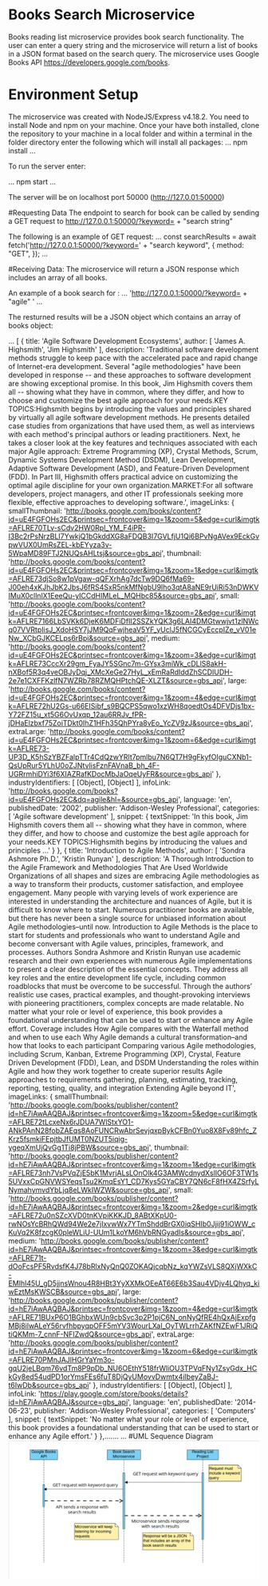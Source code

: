 # Books Search Microservice

Books reading list microservice provides book search functionality. The user can enter a query string and the microservice will return a list of books in a JSON format based on the search query. The microservice uses Google Books API https://developers.google.com/books.

# Environment Setup

The microservice was created with NodeJS/Express v4.18.2. You need to install Node and npm on your machine. Once your have both installed, clone the repository to your machine in a local folder and within a terminal in the folder directory enter the following which will install all packages:
...
npm install
...

To run the server enter:

...
npm start
...

The server will be on localhost port 50000 (http://127.0.01:50000)

#Requesting Data
The endpoint to search for book can be called by sending a GET request to http://127.0.0.1:50000/?keyword= + "search string"

The following is an example of GET request:
...
const searchResults = await fetch('http://127.0.0.1:50000/?keyword=' + "search keyword", {
method: "GET",
});
...

#Receiving Data:
The microservice will return a JSON response which includes an array of all books.

An example of a book search for :
...
'http://127.0.0.1:50000/?keyword= + "agile" '
...

The resturned results will be a JSON object which contains an array of books object:

...
[
  {
    title: 'Agile Software Development Ecosystems',
    author: [ 'James A. Highsmith', 'Jim Highsmith' ],
    description: 'Traditional software development methods struggle to keep pace with the accelerated pace and rapid change of Internet-era development. Several "agile methodologies" have been developed in response -- and these approaches to software development are showing exceptional promise. In this book, Jim Highsmith covers them all -- showing what they have in common, where they differ, and how to choose and customize the best agile approach for your needs.KEY TOPICS:Highsmith begins by introducing the values and principles shared by virtually all agile software development methods. He presents detailed case studies from organizations that have used them, as well as interviews with each method's principal authors or leading practitioners. Next, he takes a closer look at the key features and techniques associated with each major Agile approach: Extreme Programming (XP), Crystal Methods, Scrum, Dynamic Systems Development Method (DSDM), Lean Development, Adaptive Software Development (ASD), and Feature-Driven Development (FDD). In Part III, Highsmith offers practical advice on customizing the optimal agile discipline for your own organization.MARKET:For all software developers, project managers, and other IT professionals seeking more flexible, effective approaches to developing software.',
    imageLinks: {
      smallThumbnail: 'http://books.google.com/books/content?id=uE4FGFOHs2EC&printsec=frontcover&img=1&zoom=5&edge=curl&imgtk=AFLRE70TLv-sCdv2HW0Rpl_YM_F4iPR-I3Bc2rPsNrzBLI7YwkjQ1bGkddXG8aFDQB3I7GVLfjU1Qi6BPvNgAVex9EckGvpwVUX0UmRsZEL-kbEYyza3v-5WpaMD89FTJ2NUQsAHLtsj&source=gbs_api',
      thumbnail: 'http://books.google.com/books/content?id=uE4FGFOHs2EC&printsec=frontcover&img=1&zoom=1&edge=curl&imgtk=AFLRE73djSo8w1pVgaw-qQFXrhAg7dcTw9DQ6fMa69-J00eh4xKJhJbK2JbsJ6fRS4SxR5nkMfNgbU9Iho3qtA8aNE9rUiRi53nDWKVIMuX0cllnlX1EeeQu-yICCdHIMLeL_MQHbc85&source=gbs_api',
      small: 'http://books.google.com/books/content?id=uE4FGFOHs2EC&printsec=frontcover&img=1&zoom=2&edge=curl&imgtk=AFLRE7166LbSVKk6DjeK6MDFiDfII2SSZkYQK3g6LAI4DMGtwwjvt1zlNWcq07VVRtpIisJ_XdoHSY7jJM9QqFwjheaV5YF_yUclJ5fNCGCyEccpIZe_vV01eNw_XCbGJKCELps6rBpi&source=gbs_api',
      medium: 'http://books.google.com/books/content?id=uE4FGFOHs2EC&printsec=frontcover&img=1&zoom=3&edge=curl&imgtk=AFLRE73CccXr29gm_FyaJY5SGnc7m-GYsx3miWk_cDLlS8akH-nXBof5R3q4veOBJyDqj_XMcXeGe27HyL_xEmRaRdIddZhSCDIUDH-2e7e1CXFFKzlfN7WZRb78RZMQHPtchQE-XLZT&source=gbs_api',
      large: 'http://books.google.com/books/content?id=uE4FGFOHs2EC&printsec=frontcover&img=1&zoom=4&edge=curl&imgtk=AFLRE72hU2Gs-u66EISibf_s9BQCPS5qwo1xzWH8qoedtOs4DFVDjs1bx-Y72FZ15u_xt5G6OvUxqp_12au6RRJv_fPR-jDHaElzbxf75ZoiTDkt0IhZ1HFh35QhPYra8vEo_YcZV9zJ&source=gbs_api',
      extraLarge: 'http://books.google.com/books/content?id=uE4FGFOHs2EC&printsec=frontcover&img=1&zoom=6&edge=curl&imgtk=AFLRE73-UP3D_K5hSzYBZFalpTTr4CdQzwYRlt7pmlbu7N6QT7H9gFkyfOIguCXNb1-QsUpRur5YLhU0oZJNtvlisFznFAVnaB_bh_4F-UGRrmhiDYi3f6XIAZRafKDocMbJaOqeUyFR&source=gbs_api'
    },
    industryIdentifiers: [ [Object], [Object] ],
    infoLink: 'http://books.google.com/books?id=uE4FGFOHs2EC&dq=agile&hl=&source=gbs_api',
    language: 'en',
    publishedDate: '2002',
    publisher: 'Addison-Wesley Professional',
    categories: [ 'Agile software development' ],
    snippet: {
      textSnippet: 'In this book, Jim Highsmith covers them all -- showing what they have in common, where they differ, and how to choose and customize the best agile approach for your needs.KEY TOPICS:Highsmith begins by introducing the values and principles ...'
    }
  },
  {
    title: 'Introduction to Agile Methods',
    author: [ 'Sondra Ashmore Ph.D.', 'Kristin Runyan' ],
    description: 'A Thorough Introduction to the Agile Framework and Methodologies That Are Used Worldwide Organizations of all shapes and sizes are embracing Agile methodologies as a way to transform their products, customer satisfaction, and employee engagement. Many people with varying levels of work experience are interested in understanding the architecture and nuances of Agile, but it is difficult to know where to start. Numerous practitioner books are available, but there has never been a single source for unbiased information about Agile methodologies–until now. Introduction to Agile Methods is the place to start for students and professionals who want to understand Agile and become conversant with Agile values, principles, framework, and processes. Authors Sondra Ashmore and Kristin Runyan use academic research and their own experiences with numerous Agile implementations to present a clear description of the essential concepts. They address all key roles and the entire development life cycle, including common roadblocks that must be overcome to be successful. Through the authors’ realistic use cases, practical examples, and thought-provoking interviews with pioneering practitioners, complex concepts are made relatable. No matter what your role or level of experience, this book provides a foundational understanding that can be used to start or enhance any Agile effort. Coverage includes How Agile compares with the Waterfall method and when to use each Why Agile demands a cultural transformation–and how that looks to each participant Comparing various Agile methodologies, including Scrum, Kanban, Extreme Programming (XP), Crystal, Feature Driven Development (FDD), Lean, and DSDM Understanding the roles within Agile and how they work together to create superior results Agile approaches to requirements gathering, planning, estimating, tracking, reporting, testing, quality, and integration Extending Agile beyond IT',
    imageLinks: {
      smallThumbnail: 'http://books.google.com/books/publisher/content?id=hE7iAwAAQBAJ&printsec=frontcover&img=1&zoom=5&edge=curl&imgtk=AFLRE72tLcxeNx6rJDUA7WlStxYO1-ANkPAnN28fobZAEqs8AoFUNCRwAbrSevjqxpBykCFBn0Yuo8X8Fv89hfc_ZKrz5fsmkiFEpjtbJfUMT0NZUT5iqig-ygeqXmUjQvGg1Ti8jPBW&source=gbs_api',
      thumbnail: 'http://books.google.com/books/publisher/content?id=hE7iAwAAQBAJ&printsec=frontcover&img=1&zoom=1&edge=curl&imgtk=AFLRE73nh7VsPVqZjE5bK1MvrjALsLOnOlk4G3AMWcdnydXslIO6OF3TW1s5UVxxCpGNVWSYeqsTsu2KmqEsY1_CD7Kys5GYaCBY7QN6cF8fHX4ZSrfyLNymahymvdYbLjq8eLWkIWZW&source=gbs_api',
      small: 'http://books.google.com/books/publisher/content?id=hE7iAwAAQBAJ&printsec=frontcover&img=1&zoom=2&edge=curl&imgtk=AFLRE72u0nSZcXVD0tnKVpiKKKJD_8ABtXKpU0-rwNOsYcBRhQWd94We2e7jIxvwWx7YTmShddBrGX0iqSHIb0Jjij91iOWW_cKuVq2K8fzcgK0pleWLiU-UUm1LkoYM6hVbRNGyadIs&source=gbs_api',
      medium: 'http://books.google.com/books/publisher/content?id=hE7iAwAAQBAJ&printsec=frontcover&img=1&zoom=3&edge=curl&imgtk=AFLRE71t-dOoFcsPF5RvdsfK4J78bRlxNyQnQ0ZOKAQjcqbNz_kqYWZsVLS8QXjWXkC-EMIhl45U_gD5jjnsWnou4R8HBt3YyXXMkOEeAT66E6b3Sau4VDjv4LQhyq_kiwEztMsKWSCB&source=gbs_api',
      large: 'http://books.google.com/books/publisher/content?id=hE7iAwAAQBAJ&printsec=frontcover&img=1&zoom=4&edge=curl&imgtk=AFLRE71BUxP6O1BGhbxWUn9cbSvc3p2P1pjC6N_onNyQfRE4hQxAjExpfgMBj8ilwALeY56rvfhbpyqpOFF5mYV3WourLXaI_OyTWLrrhZAKfNZEwF1JRiQtiQKMm-7_cnnF-NFIZwdQ&source=gbs_api',
      extraLarge: 'http://books.google.com/books/publisher/content?id=hE7iAwAAQBAJ&printsec=frontcover&img=1&zoom=6&edge=curl&imgtk=AFLRE70PMnJAJlHGrYaYm3o-gqU2jeLBqm76vdTm8P9pDb_NU6OEthY518frWliOU3TPVqFNy1ZsyGdx_HCkGy8ed54udPD1orYmsFEs6fuT8DjQyUMovvDwmtx4iIbeyZaBJ-t6IwDb&source=gbs_api'
    },
    industryIdentifiers: [ [Object], [Object] ],
    infoLink: 'https://play.google.com/store/books/details?id=hE7iAwAAQBAJ&source=gbs_api',
    language: 'en',
    publishedDate: '2014-06-23',
    publisher: 'Addison-Wesley Professional',
    categories: [ 'Computers' ],
    snippet: {
      textSnippet: 'No matter what your role or level of experience, this book provides a foundational understanding that can be used to start or enhance any Agile effort.'
    }
  },.......
...
#UML Sequence Diagram
![alt text](UML-seq.png)



